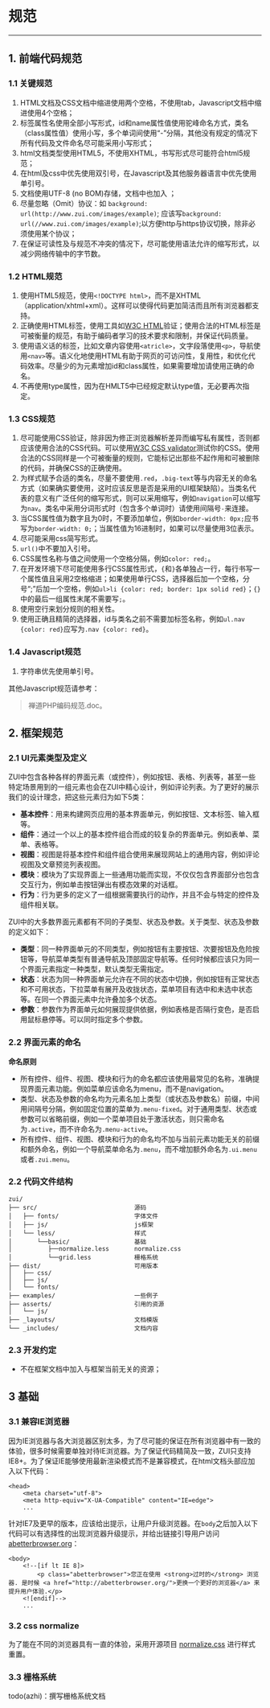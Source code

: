 # 规范 #
----------


## 1. 前端代码规范 ##


### 1.1 关键规范 ###

1. HTML文档及CSS文档中缩进使用两个空格，不使用tab，Javascript文档中缩进使用4个空格；
2. 标签属性名使用全部小写形式，id和name属性值使用驼峰命名方式，类名（class属性值）使用小写，多个单词间使用“-”分隔，其他没有规定的情况下所有代码及文件命名尽可能采用小写形式；
3. html文档类型使用HTML5，不使用XHTML，书写形式尽可能符合html5规范；
4. 在html及css中优先使用双引号，在Javascript及其他服务器语言中优先使用单引号。
4. 文档使用UTF-8 (no BOM)存储，文档中也加入 <meta charset="utf-8">；
5. 尽量忽略（Omit）协议：如 `background: url(http://www.zui.com/images/example)`; 应该写`background: url(//www.zui.com/images/example)`;以方便http与https协议切换，除非必须使用某个协议；
6. 在保证可读性及与规范不冲突的情况下，尽可能使用语法允许的缩写形式，以减少网络传输中的字节数。


### 1.2 HTML规范 ###

1. 使用HTML5规范，使用`<!DOCTYPE html>`，而不是XHTML（application/xhtml+xml）。这样可以使得代码更加简洁而且所有浏览器都支持。
2. 正确使用HTML标签，使用工具如[W3C HTML](http://validator.w3.org/nu/)验证；使用合法的HTML标签是可被衡量的规范，有助于编码者学习的技术要求和限制，并保证代码质量。
3. 使用语义话的标签，比如文章内容使用`<atricle>`，文字段落使用`<p>`，导航使用`<nav>`等。语义化地使用HTML有助于网页的可访问性，复用性，和优化代码效率。尽量少的为元素增加id和class属性，如果需要增加请使用正确的命名。
4. 不再使用type属性，因为在HMLT5中已经规定默认type值，无必要再次指定。


### 1.3 CSS规范 ###

1. 尽可能使用CSS验证，除非因为修正浏览器解析差异而编写私有属性，否则都应该使用合法的CSS代码。可以使用[W3C CSS validator](http://jigsaw.w3.org/css-validator/)测试你的CSS。使用合法的CSS同样是一个可被衡量的规则，它能标记出那些不起作用和可被删除的代码，并确保CSS的正确使用。
2. 为样式赋予合适的类名，尽量不要使用`.red`，`.big-text`等与内容无关的命名方式（如果确实要使用，这时应该反思是否是采用的UI框架缺陷）。当类名代表的意义有广泛任何的缩写形式，则可以采用缩写，例如`navigation`可以缩写为`nav`。类名中采用分词形式时（包含多个单词时）请使用间隔号`-`来连接。
3. 当CSS属性值为数字且为0时，不要添加单位，例如`border-width: 0px;`应书写为`border-width: 0;`；当属性值为16进制时，如果可以尽量使用3位表示。
4. 尽可能采用css简写形式。
5. `url()`中不要加入引号。
6. CSS属性名称与值之间使用一个空格分隔，例如`color: red;`。
7. 在开发环境下尽可能使用多行CSS属性形式，`{`和`}`各单独占一行，每行书写一个属性值且采用2空格缩进；如果使用单行CSS，选择器后加一个空格，分号“;”后加一个空格，例如`ul>li {color: red; border: 1px solid red}`；`{}`中的最后一组属性末尾不需要写`;`。
8. 使用空行来划分规则的相关性。
9. 使用正确且精简的选择器，id与类名之前不需要加标签名称，例如`ul.nav {color: red}`应写为`.nav {color: red}`。


### 1.4 Javascript规范 ###

1. 字符串优先使用单引号。

其他Javascript规范请参考：
> 禅道PHP编码规范.doc。


## 2. 框架规范 ##


### 2.1 UI元素类型及定义 ###

ZUI中包含各种各样的界面元素（或控件），例如按钮、表格、列表等，甚至一些特定场景用到的一组元素也会在ZUI中精心设计，例如评论列表。为了更好的展示我们的设计理念，把这些元素归为如下5类：

- **基本控件**：用来构建网页应用的基本界面单元，例如按钮、文本标签、输入框等。
- **组件**：通过一个以上的基本控件组合而成的较复杂的界面单元。例如表单、菜单、表格等。
- **视图**：视图是将基本控件和组件组合使用来展现网站上的通用内容，例如评论视图及文章预览列表视图。
- **模块**：模块为了实现界面上一些通用功能而实现，不仅仅包含界面部分也包含交互行为，例如单击按钮弹出有模态效果的对话框。
- **行为**：行为更多的定义了一组根据需要执行的动作，并且不会与特定的控件及组件相关联。

ZUI中的大多数界面元素都有不同的子类型、状态及参数。关于类型、状态及参数的定义如下：

- **类型**：同一种界面单元的不同类型，例如按钮有主要按钮、次要按钮及危险按钮等，导航菜单类型有普通导航及顶部固定导航等。任何时候都应该只为同一个界面元素指定一种类型，默认类型无需指定。
- **状态**：状态为同一种界面单元允许在不同的状态中切换，例如按钮有正常状态和不可用状态，下拉菜单有展开及收拢状态，菜单项目有选中和未选中状态等。在同一个界面元素中允许叠加多个状态。
- **参数**：参数作为界面单元如何展现提供依据，例如表格是否隔行变色，是否启用鼠标悬停等。可以同时指定多个参数。


### 2.2 界面元素的命名 ###

**命名原则**

- 所有控件、组件、视图、模块和行为的命名都应该使用最常见的名称，准确提现界面元素功能。例如菜单应该命名为menu，而不是navigation。
- 类型、状态及参数的命名均为元素名加上类型（或状态及参数名）前缀，中间用间隔号分隔，例如固定位置的菜单为`.menu-fixed`。对于通用类型、状态或参数可以省略前缀，例如一个菜单项目处于激活状态，则只需命名为`.active`，而不许命名为`.menu-active`。
- 所有控件、组件、视图、模块和行为的命名均不加与当前元素功能无关的前缀和额外命名，例如一个导航菜单命名为`.menu`，而不增加额外命名为`.ui.menu`或者`.zui.menu`。


### 2.2 代码文件结构 ###

    zui/
    ├── src/                           源码
    │   ├── fonts/                     字体文件
    │   ├── js/                        js框架
    │   └── less/                      样式
    │       └──basic/                  基础
    │          ├──normalize.less       normalize.css
    │          └──grid.less            栅格系统
    ├── dist/                          可用版本
    │   ├── css/
    │   ├── js/
    │   └── fonts/
    ├── examples/                      一些例子
    ├── asserts/                       引用的资源
    │  	└── js/
    ├── _layouts/                      文档模版
    └── _includes/                     文档内容


### 2.3 开发约定 ###

- 不在框架文档中加入与框架当前无关的资源；


## 3 基础 ##


### 3.1 兼容IE浏览器 ###

因为IE浏览器与各大浏览器区别太多，为了尽可能的保证在所有浏览器中有一致的体验，很多时候需要单独对待IE浏览器。为了保证代码精简及一致，ZUI只支持IE8+。为了保证IE能够使用最新渲染模式而不是兼容模式，在html文档头部应加入以下代码：

    <head>
        <meta charset="utf-8">
        <meta http-equiv="X-UA-Compatible" content="IE=edge">
        ...

针对IE7及更早的版本，应该给出提示，让用户升级浏览器。在`body`之后加入以下代码可以有选择性的出现浏览器升级提示，并给出链接引导用户访问[abetterbrowser.org](http://abetterbrowser.org/)：

    <body>
        <!--[if lt IE 8]>
            <p class="abetterbrowser">您正在使用 <strong>过时的</strong> 浏览器. 是时候 <a href="http://abetterbrowser.org/">更换一个更好的浏览器</a> 来提升用户体验.</p>
        <![endif]-->
        ...


### 3.2 css normalize ###

为了能在不同的浏览器具有一直的体验，采用开源项目 [normalize.css](http://necolas.github.io/normalize.css/) 进行样式重置。


### 3.3 栅格系统 ###

todo(azhi)：撰写栅格系统文档